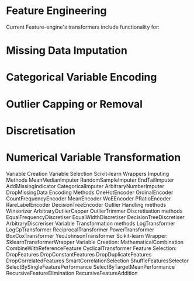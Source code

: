 # Feature Engineering
Current Feature-engine's transformers include functionality for:
# Missing Data Imputation
# Categorical Variable Encoding
# Outlier Capping or Removal
# Discretisation
# Numerical Variable Transformation
Variable Creation
Variable Selection
Scikit-learn Wrappers
Imputing Methods
MeanMedianImputer
RandomSampleImputer
EndTailImputer
AddMissingIndicator
CategoricalImputer
ArbitraryNumberImputer
DropMissingData
Encoding Methods
OneHotEncoder
OrdinalEncoder
CountFrequencyEncoder
MeanEncoder
WoEEncoder
PRatioEncoder
RareLabelEncoder
DecisionTreeEncoder
Outlier Handling methods
Winsorizer
ArbitraryOutlierCapper
OutlierTrimmer
Discretisation methods
EqualFrequencyDiscretiser
EqualWidthDiscretiser
DecisionTreeDiscretiser
ArbitraryDiscreriser
Variable Transformation methods
LogTransformer
LogCpTransformer
ReciprocalTransformer
PowerTransformer
BoxCoxTransformer
YeoJohnsonTransformer
Scikit-learn Wrapper:
SklearnTransformerWrapper
Variable Creation:
MathematicalCombination
CombineWithReferenceFeature
CyclicalTransformer
Feature Selection:
DropFeatures
DropConstantFeatures
DropDuplicateFeatures
DropCorrelatedFeatures
SmartCorrelationSelection
ShuffleFeaturesSelector
SelectBySingleFeaturePerformance
SelectByTargetMeanPerformance
RecursiveFeatureElimination
RecursiveFeatureAddition
